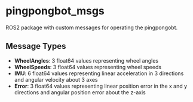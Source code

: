 # pingpongbot_msgs

ROS2 package with custom messages for operating the pingpongobt.

## Message Types
- **WheelAngles**: 3 float64 values representing wheel angles
- **WheelSpeeds**: 3 float64 values representing wheel speeds
- **IMU**: 6 float64 values representing linear acceleration in 3 directions and angular velocity about 3 axes
- **Error**: 3 float64 values representing linear position error in the x and y directions and angular position error about the z-axis